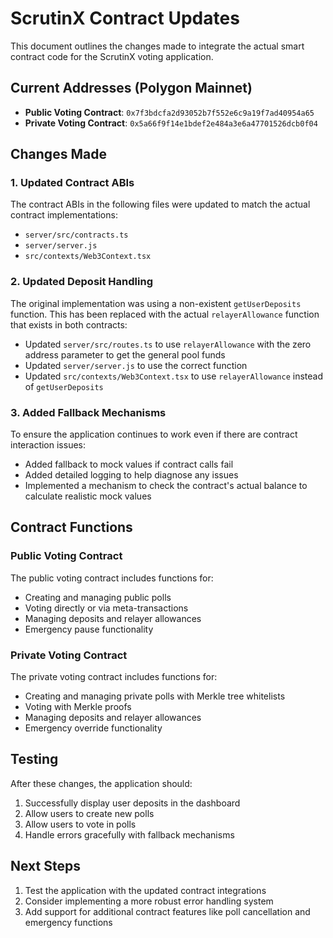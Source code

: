 # ScrutinX Contract Updates

This document outlines the changes made to integrate the actual smart contract code for the ScrutinX voting application.

## Current Addresses (Polygon Mainnet)

- **Public Voting Contract**: `0x7f3bdcfa2d93052b7f552e6c9a19f7ad40954a65`
- **Private Voting Contract**: `0x5a66f9f14e1bdef2e484a3e6a47701526dcb0f04`

## Changes Made

### 1. Updated Contract ABIs

The contract ABIs in the following files were updated to match the actual contract implementations:

- `server/src/contracts.ts`
- `server/server.js`
- `src/contexts/Web3Context.tsx`

### 2. Updated Deposit Handling

The original implementation was using a non-existent `getUserDeposits` function. This has been replaced with the actual `relayerAllowance` function that exists in both contracts:

- Updated `server/src/routes.ts` to use `relayerAllowance` with the zero address parameter to get the general pool funds
- Updated `server/server.js` to use the correct function
- Updated `src/contexts/Web3Context.tsx` to use `relayerAllowance` instead of `getUserDeposits`

### 3. Added Fallback Mechanisms

To ensure the application continues to work even if there are contract interaction issues:

- Added fallback to mock values if contract calls fail
- Added detailed logging to help diagnose any issues
- Implemented a mechanism to check the contract's actual balance to calculate realistic mock values

## Contract Functions

### Public Voting Contract

The public voting contract includes functions for:

- Creating and managing public polls
- Voting directly or via meta-transactions
- Managing deposits and relayer allowances
- Emergency pause functionality

### Private Voting Contract

The private voting contract includes functions for:

- Creating and managing private polls with Merkle tree whitelists
- Voting with Merkle proofs
- Managing deposits and relayer allowances
- Emergency override functionality

## Testing

After these changes, the application should:

1. Successfully display user deposits in the dashboard
2. Allow users to create new polls
3. Allow users to vote in polls
4. Handle errors gracefully with fallback mechanisms

## Next Steps

1. Test the application with the updated contract integrations
2. Consider implementing a more robust error handling system
3. Add support for additional contract features like poll cancellation and emergency functions 